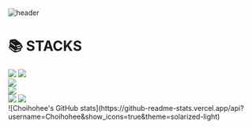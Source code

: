 ### 
![header](https://capsule-render.vercel.app/api?type=waving&color=timeGradient&height=300&section=header&text=🍀백점%20개발일지🍀&fontSize=50&animation=twinkling&fontAlignY=40&desc=Backend&descAlignY=63&descAlign=75)
<div align=align><h1>📚 STACKS</h1></div>
<div align=left> 
  <img src="https://img.shields.io/badge/java-007396?style=for-the-badge&logo=java&logoColor=white">
   <img src="https://img.shields.io/badge/c++-00599C?style=for-the-badge&logo=c%2B%2B&logoColor=white">
   <br>
   
   <img src="https://img.shields.io/badge/mysql-4479A1?style=for-the-badge&logo=mysql&logoColor=white">
   <br>
   
   <img src="https://img.shields.io/badge/spring-6DB33F?style=for-the-badge&logo=spring&logoColor=white">
   <br>
  
  <img src="https://img.shields.io/badge/github-181717?style=for-the-badge&logo=github&logoColor=white">
  <img src="https://img.shields.io/badge/git-F05032?style=for-the-badge&logo=git&logoColor=white">
</div>
![Choihohee's GitHub stats](https://github-readme-stats.vercel.app/api?username=Choihohee&show_icons=true&theme=solarized-light)
